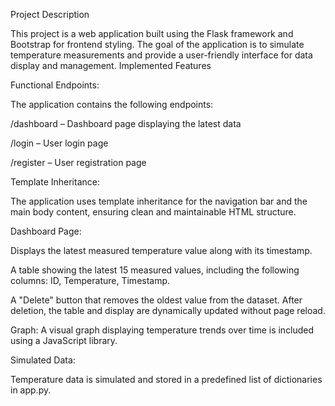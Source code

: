 Project Description

This project is a web application built using the Flask framework and Bootstrap for frontend styling. The goal of the application is to simulate temperature measurements and provide a user-friendly interface for data display and management.
Implemented Features

Functional Endpoints:

The application contains the following endpoints:

/dashboard – Dashboard page displaying the latest data

/login – User login page

/register – User registration page

Template Inheritance:

The application uses template inheritance for the navigation bar and the main body content, ensuring clean and maintainable HTML structure.

Dashboard Page:

Displays the latest measured temperature value along with its timestamp.

A table showing the latest 15 measured values, including the following columns: ID, Temperature, Timestamp.

A "Delete" button that removes the oldest value from the dataset. After deletion, the table and display are dynamically updated without page reload.

Graph: A visual graph displaying temperature trends over time is included using a JavaScript library.

Simulated Data:

Temperature data is simulated and stored in a predefined list of dictionaries in app.py.
